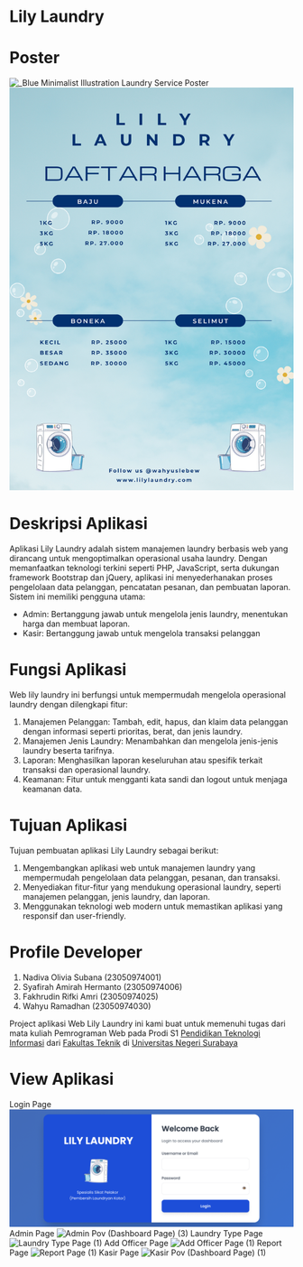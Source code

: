 # Lily Laundry

# Poster
![_Blue Minimalist  Illustration Laundry Service Poster](https://github.com/user-attachments/assets/961cdf6f-9070-405d-892d-732a132943e0)
![alt text](https://github.com/Rii02/Web-Lily-Laundry/blob/main/poster2.png?raw=true)



# Deskripsi Aplikasi
Aplikasi Lily Laundry adalah sistem manajemen laundry berbasis web yang dirancang untuk mengoptimalkan operasional usaha laundry. Dengan memanfaatkan teknologi terkini seperti PHP, JavaScript, serta dukungan framework Bootstrap dan jQuery, aplikasi ini menyederhanakan proses pengelolaan data pelanggan, pencatatan pesanan, dan pembuatan laporan. Sistem ini memiliki pengguna utama:

- Admin: Bertanggung jawab untuk mengelola jenis laundry, menentukan harga dan membuat laporan.
- Kasir: Bertanggung jawab untuk mengelola transaksi pelanggan


# Fungsi Aplikasi
Web lily laundry ini berfungsi untuk mempermudah mengelola operasional laundry dengan dilengkapi fitur:
1. Manajemen Pelanggan: Tambah, edit, hapus, dan klaim data pelanggan dengan informasi seperti prioritas, berat, dan jenis laundry.
2. Manajemen Jenis Laundry: Menambahkan dan mengelola jenis-jenis laundry beserta tarifnya. 
3. Laporan: Menghasilkan laporan keseluruhan atau spesifik terkait transaksi dan operasional laundry. 
4. Keamanan: Fitur untuk mengganti kata sandi dan logout untuk menjaga keamanan data.


# Tujuan Aplikasi
Tujuan pembuatan aplikasi Lily Laundry sebagai berikut: 
1. Mengembangkan aplikasi web untuk manajemen laundry yang mempermudah pengelolaan data pelanggan, pesanan, dan transaksi.
2. Menyediakan fitur-fitur yang mendukung operasional laundry, seperti manajemen pelanggan, jenis laundry, dan laporan.
3. Menggunakan teknologi web modern untuk memastikan aplikasi yang responsif dan user-friendly. 


# Profile Developer
1. Nadiva Olivia Subana     (23050974001)
2. Syafirah Amirah Hermanto (23050974006)
3. Fakhrudin Rifki Amri     (23050974025)
4. Wahyu Ramadhan           (23050974030)

Project aplikasi Web Lily Laundry ini kami buat untuk memenuhi tugas dari mata kuliah Pemrograman Web pada Prodi S1 [Pendidikan Teknologi Informasi](https://pendidikan-ti.ft.unesa.ac.id/) dari [Fakultas Teknik](https://ft.unesa.ac.id/) di [Universitas Negeri Surabaya](https://unesa.ac.id/)

# View Aplikasi
Login Page
![alt text](https://github.com/Rii02/Web-Lily-Laundry/blob/main/Login%20Page.png?raw=true)
Admin Page
![Admin Pov (Dashboard Page) (3)](https://github.com/user-attachments/assets/6cabe15e-1df7-4b07-9a41-9e7fc922f167)
Laundry Type Page
![Laundry Type Page (1)](https://github.com/user-attachments/assets/c640cf40-d19e-4eb0-8e25-d6fa4e3ddaa5)
Add Officer Page
![Add Officer Page (1)](https://github.com/user-attachments/assets/0fde9427-5f35-4b5e-bb03-9e7171896385)
Report Page
![Report Page (1)](https://github.com/user-attachments/assets/3b3c3156-ebcc-4818-89ff-a1972d16d60e)
Kasir Page
![Kasir Pov (Dashboard Page) (1)](https://github.com/user-attachments/assets/42c49a3c-ba5a-4413-bf4a-e56df2dbbec3)











